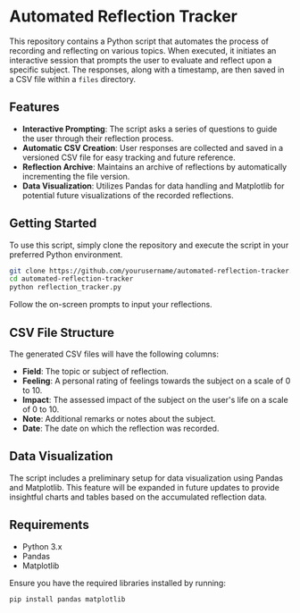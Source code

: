 # Automated Reflection Tracker

This repository contains a Python script that automates the process of recording and reflecting on various topics. When executed, it initiates an interactive session that prompts the user to evaluate and reflect upon a specific subject. The responses, along with a timestamp, are then saved in a CSV file within a `files` directory.

## Features

- **Interactive Prompting**: The script asks a series of questions to guide the user through their reflection process.
- **Automatic CSV Creation**: User responses are collected and saved in a versioned CSV file for easy tracking and future reference.
- **Reflection Archive**: Maintains an archive of reflections by automatically incrementing the file version.
- **Data Visualization**: Utilizes Pandas for data handling and Matplotlib for potential future visualizations of the recorded reflections.

## Getting Started

To use this script, simply clone the repository and execute the script in your preferred Python environment.

```bash
git clone https://github.com/yourusername/automated-reflection-tracker.git
cd automated-reflection-tracker
python reflection_tracker.py
```

Follow the on-screen prompts to input your reflections.

## CSV File Structure
The generated CSV files will have the following columns:

- **Field**: The topic or subject of reflection.
- **Feeling**: A personal rating of feelings towards the subject on a scale of 0 to 10.
- **Impact**: The assessed impact of the subject on the user's life on a scale of 0 to 10.
- **Note**: Additional remarks or notes about the subject.
- **Date**: The date on which the reflection was recorded.

## Data Visualization
The script includes a preliminary setup for data visualization using Pandas and Matplotlib. This feature will be expanded in future updates to provide insightful charts and tables based on the accumulated reflection data.

## Requirements
+ Python 3.x
+ Pandas
+ Matplotlib

Ensure you have the required libraries installed by running:

```bash
pip install pandas matplotlib
```
